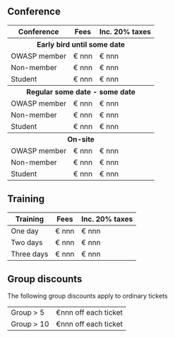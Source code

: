 ## Conference

<table class="registration">
  <thead>
    <tr>
      <th>Conference</th>
      <th>Fees</th>
      <th>Inc. 20% taxes</th>
    </tr>
  </thead>
  <tbody>
    <tr>
      <th colspan="3">Early bird until some date</th>
    </tr>
    <tr>
      <td>OWASP member</td>
      <td>€ nnn</td>
      <td>€ nnn</td>
    </tr>
    <tr>
      <td>Non-member</td>
      <td>€ nnn</td>
      <td>€ nnn</td>
    </tr>
    <tr>
      <td>Student</td>
      <td>€ nnn</td>
      <td>€ nnn</td>
    </tr>
    <tr>
      <th colspan="3">Regular some date - some date</th>
    </tr>
    <tr>
      <td>OWASP member</td>
      <td>€ nnn</td>
      <td>€ nnn</td>
    </tr>
    <tr>
      <td>Non-member</td>
      <td>€ nnn</td>
      <td>€ nnn</td>
    </tr>
    <tr>
      <td>Student</td>
      <td>€ nnn</td>
      <td>€ nnn</td>
    </tr>
    <tr>
      <th colspan="3">On-site</th>
    </tr>
    <tr>
      <td>OWASP member</td>
      <td>€ nnn</td>
      <td>€ nnn</td>
    </tr>
    <tr>
      <td>Non-member</td>
      <td>€ nnn</td>
      <td>€ nnn</td>
    </tr>
    <tr>
      <td>Student</td>
      <td>€ nnn</td>
      <td>€ nnn</td>
    </tr>
  </tbody>
</table>

## Training
<table class="registration">
  <thead>
    <tr>
      <th>Training</th>
      <th>Fees</th>
      <th>Inc. 20% taxes</th>
    </tr>
  </thead>
  <tbody>
    <tr>
      <td>One day</td>
      <td>€ nnn</td>
      <td>€ nnn</td>
    </tr>
    <tr>
      <td>Two days</td>
      <td>€ nnn</td>
      <td>€ nnn</td>
    </tr>
    <tr>
      <td>Three days</td>
      <td>€ nnn</td>
      <td>€ nnn</td>
    </tr>
  </tbody>
</table>

## Group discounts

The following group discounts apply to ordinary tickets

<table class="registration">
  <tbody>
    <tr><td> Group &gt; 5 </td><td> €nnn off each ticket</td></tr>
    <tr><td> Group &gt; 10 </td><td> €nnn off each ticket</td></tr>
  </tbody>
</table>
